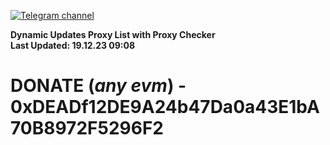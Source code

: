 [![Telegram channel](https://img.shields.io/endpoint?url=https://runkit.io/damiankrawczyk/telegram-badge/branches/master?url=https://t.me/n4z4v0d)](https://t.me/n4z4v0d) 

**Dynamic Updates Proxy List with Proxy Checker**  
**Last Updated: 19.12.23 09:08**

# DONATE (_any evm_) - 0xDEADf12DE9A24b47Da0a43E1bA70B8972F5296F2

